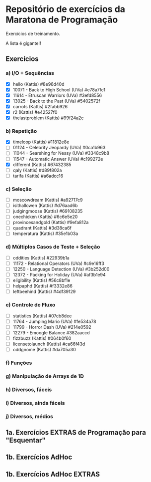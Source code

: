 # Repositório de exercícios da Maratona de Programação

Exercícios de treinamento.

A lista é gigante!!

## Exercícios

### a) I/O + Sequências

* [X] hello (Kattis)  #8e96d40d
* [X] 10071 - Back to High School (UVa)  #e78a7fc1
* [X] 11614 - Etruscan Warriors (UVa)  #3efd8556
* [X] 13025 - Back to the Past (UVa)  #5402572f
* [X] carrots (Kattis)  #2fabb926
* [X] r2 (Kattis)  #e42527f0
* [X] thelastproblem (Kattis)  #99f24a2c

### b) Repetição

* [X] timeloop (Kattis)  #11812e8e
* [ ] 01124 - Celebrity Jeopardy (UVa)  #0ca1b963
* [ ] 11044 - Searshing for Nessy (UVa)  #3348c9b8
* [ ] 11547 - Automatic Answer (UVa)  #c199272e
* [X] different (Kattis)  #67432385
* [ ] qaly (Kattis)  #d89f802a
* [ ] tarifa (Kattis)  #a6adcc16

### c) Seleção

* [ ] moscowdream (Kattis)  #a92717c9
* [ ] isithallowen (Kattis)  #d76aad6b
* [ ] judgingmoose (Kattis)  #69108235
* [ ] onechicken (Kattis)  #6c6e5e20
* [ ] provincesandgold (Kattis)  #9efa812a
* [ ] quadrant (Kattis)  #3d38ca6f
* [ ] temperatura (Kattis)  #35e1b03a

### d) Múltiplos Casos de Teste + Seleção

* [ ] oddities (Kattis)  #22939b1a
* [ ] 11172 - Relational Operators (UVa)  #c9e16ff3
* [ ] 12250 - Language Detection (UVa)  #3b252d00
* [ ] 12372 - Packing for Holiday (UVa)  #af3b1e94
* [ ] eligibility (Kattis)  #56c8bf1e
* [ ] helpaphd (Kattis)  #f3332e86
* [ ] leftbeehind (Kattis)  #4df39129

### e) Controle de Fluxo

* [ ] statistics (Kattis)  #07cb8dee
* [ ] 11764 - Jumping Mario (UVa)  #fe534a78
* [ ] 11799 - Horror Dash (UVa)  #214e0592
* [ ] 12279 - Emoogle Balance  #382aaccd
* [ ] fizzbuzz (Kattis)  #064b0f60
* [ ] licensetolaunch (Kattis)  #ca66f43d
* [ ] oddgnome (Kattis)  #da705a30

### f) Funções

### g) Manipulação de Arrays de 1D

### h) Diversos, fáceis

### i) Diversos, ainda fáceis

### j) Diversos, médios


## 1a. Exercícios EXTRAS de Programação para "Esquentar"

## 1b. Exercícios AdHoc

## 1b. Exercícios AdHoc EXTRAS

